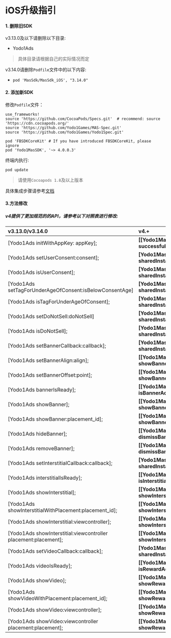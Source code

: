 # iOS升级指引

#### 1. 删除旧SDK

v3.13.0及以下请删除以下目录:

- Yodo1Ads

> 具体目录请根据自己的实际情况而定

v3.14.0请删除`Podfile`文件中的以下内容:

- `pod 'MasSdk/MasSdk_iOS', "3.14.0"`

#### 2. 添加新SDK

修改`Podfile`文件：

```shell
use_frameworks!
source 'https://github.com/CocoaPods/Specs.git'  # recommend: source 'https://cdn.cocoapods.org/'
source 'https://github.com/Yodo1Games/MAS-Spec.git'
source 'https://github.com/Yodo1Games/Yodo1Spec.git'

pod 'FBSDKCoreKit' # If you have introduced FBSDKCoreKit, please ignore
pod 'Yodo1MasSDK', '~> 4.0.0.3'
```

终端内执行:

```shell
pod update
```

> 请使用`Cocoapods 1.8`及以上版本

具体集成步骤请参考[文档](https://github.com/Yodo1Games/MAS-Documents/blob/upgrade-guide/markdowns/integration-ios.md#12-import-the-ios-sdk-into-the-project)

#### 3.方法修改

##### v4提供了更加规范的的API，请参考以下对照表进行修改:

| v3.13.0/v3.14.0                 |    v4.+                             |
| :----------------------------- | :---------------------- |
| [Yodo1Ads initWithAppKey: appKey];                      | **[[Yodo1Mas sharedInstance] initWithAppId: successful: fail:];** |
| [Yodo1Ads setUserConsent:consent];                      |       **[Yodo1Mas sharedInstance].isGDPRUserConsent**        |
| [Yodo1Ads isUserConsent];                               |       **[Yodo1Mas sharedInstance].isGDPRUserConsent**        |
| [Yodo1Ads setTagForUnderAgeOfConsent:isBelowConsentAge] |      **[Yodo1Mas sharedInstance].isCOPPAAgeRestricted**      |
| [Yodo1Ads isTagForUnderAgeOfConsent];                   |      **[Yodo1Mas sharedInstance].isCOPPAAgeRestricted**      |
| [Yodo1Ads setDoNotSell:doNotSell]                       |        **[Yodo1Mas sharedInstance].isCCPADoNotSell**         |
| [Yodo1Ads isDoNotSell];                                 |        **[Yodo1Mas sharedInstance].isCCPADoNotSell**         |
| [Yodo1Ads setBannerCallback:callback];                  |        **[Yodo1Mas sharedInstance].bannerAdDelegate**        |
| [Yodo1Ads setBannerAlign:align];                        | **[[Yodo1Mas sharedInstance] showBannerAdWithAlign:align];** |
| [Yodo1Ads setBannerOffset:point];                       | **[[Yodo1Mas sharedInstance] showBannerAdWithAlign:align offset:offset];** |
| [Yodo1Ads bannerIsReady];               | **[[Yodo1Mas sharedInstance] isBannerAdLoaded];** |
| [Yodo1Ads showBanner];                                  |        **[[Yodo1Mas sharedInstance] showBannerAd];**         |
| [Yodo1Ads showBanner:placement_id];                     | **[[Yodo1Mas sharedInstance] showBannerAdWithPlacement:placement];** |
| [Yodo1Ads hideBanner];                                  |       **[[Yodo1Mas sharedInstance] dismissBannerAd];**       |
| [Yodo1Ads removeBanner];                                | **[[Yodo1Mas sharedInstance] dismissBannerAdWithDestroy:YES];** |
| [Yodo1Ads setInterstitialCallback:callback];            |     **[Yodo1Mas sharedInstance].interstitialAdDelegate**     |
| [Yodo1Ads interstitialIsReady];         | **[[Yodo1Mas sharedInstance] isInterstitialAdLoaded];** |
| [Yodo1Ads showInterstitial];                            |     **[[Yodo1Mas sharedInstance] showInterstitialAd];**      |
| [Yodo1Ads showInterstitialWithPlacement:placement_id];  | **[[Yodo1Mas sharedInstance] showInterstitialAdWithPlacement:placement];** |
| [Yodo1Ads showInterstitial:viewcontroller]; | **[[Yodo1Mas sharedInstance] showInterstitialAd];** |
| [Yodo1Ads showInterstitial:viewcontroller placement:placement]; | **[[Yodo1Mas sharedInstance] showInterstitialAdWithPlacement:placement];** |
| [Yodo1Ads setVideoCallback:callback];                   |        **[Yodo1Mas sharedInstance].rewardAdDelegate**        |
| [Yodo1Ads videoIsReady];                | **[[Yodo1Mas sharedInstance] isRewardAdLoaded];** |
| [Yodo1Ads showVideo];                                   |        **[[Yodo1Mas sharedInstance] showRewardAd];**         |
| [Yodo1Ads showVideoWithPlacement:placement_id];         | **[[Yodo1Mas sharedInstance] showRewardAdWithPlacement:placement];** |
| [Yodo1Ads showVideo:viewcontroller]; | **[[Yodo1Mas sharedInstance] showRewardAd];** |
| [Yodo1Ads showVideo:viewcontroller placement:placement]; | **[[Yodo1Mas sharedInstance] showRewardAdWithPlacement:placement];** |

